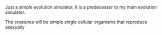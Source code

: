 Just a simple evolution simulator, it is a predecessor to my main evolution simulator.

The creatures will be simple single cellular organisms that reproduce asexually